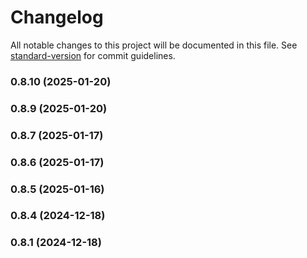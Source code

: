 # Changelog

All notable changes to this project will be documented in this file. See [standard-version](https://github.com/conventional-changelog/standard-version) for commit guidelines.

### 0.8.10 (2025-01-20)

### 0.8.9 (2025-01-20)

### 0.8.7 (2025-01-17)

### 0.8.6 (2025-01-17)

### 0.8.5 (2025-01-16)

### 0.8.4 (2024-12-18)

### 0.8.1 (2024-12-18)
